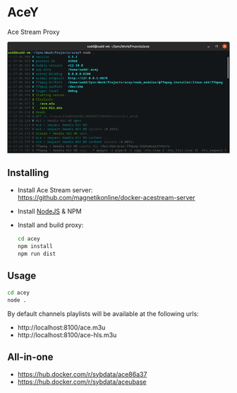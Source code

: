 # AceY

Ace Stream Proxy

![console](https://raw.githubusercontent.com/xelaok/acey/master/wiki/console.png)

## Installing
- Install Ace Stream server:<br />
  https://github.com/magnetikonline/docker-acestream-server
  
- Install [NodeJS](https://nodejs.org/en/) & NPM  

- Install and build proxy:

    ```bash
    cd acey
    npm install 
    npm run dist
    ```

## Usage
```bash
cd acey
node .
```

By default channels playlists will be available at the following urls:<br />
- http://localhost:8100/ace.m3u
- http://localhost:8100/ace-hls.m3u

## All-in-one
- https://hub.docker.com/r/sybdata/ace86a37
- https://hub.docker.com/r/sybdata/aceubase
